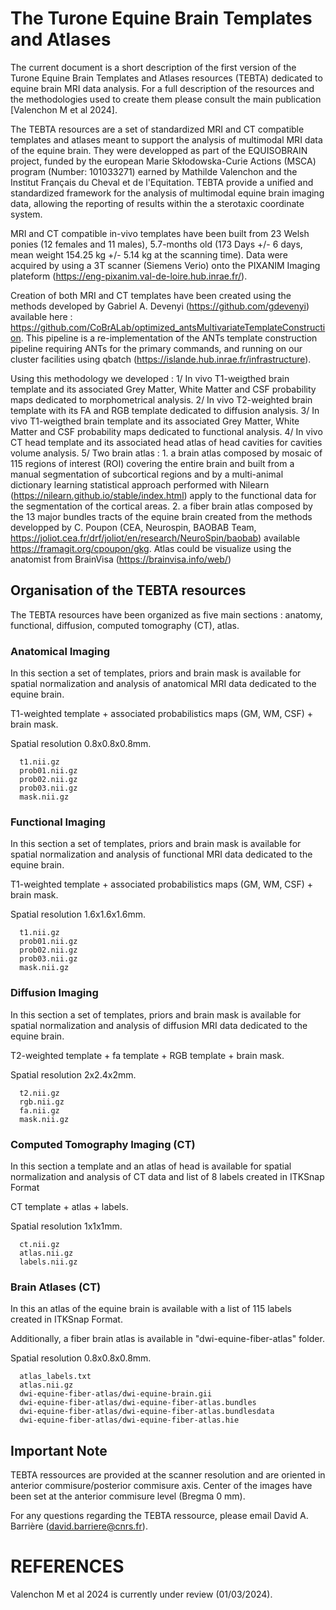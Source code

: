 # The Turone Equine Brain Templates and Atlases

The current document is a short description of the first version of the Turone Equine Brain Templates and Atlases resources (TEBTA) dedicated to equine brain MRI data analysis. 
For a full description of the resources and the methodologies used to create them please consult the main publication [Valenchon M et al 2024].

The TEBTA resources are a set of standardized MRI and CT compatible templates and atlases meant to support the analysis of multimodal MRI data of the equine brain. 
They were developped as part of the EQUISOBRAIN project, funded by the european Marie Skłodowska-Curie Actions (MSCA) program (Number: 101033271) earned by Mathilde Valenchon and the Institut Français du Cheval et de l'Equitation.
TEBTA provide a unified and standardized framework for the analysis of multimodal equine brain imaging data, allowing the reporting of results within the a sterotaxic coordinate system.

MRI and CT compatible in-vivo templates have been built from 23 Welsh ponies (12 females and 11 males), 5.7-months old (173 Days +/- 6 days, mean weight 154.25 kg +/- 5.14 kg at the scanning time). Data were acquired by using a 3T scanner (Siemens Verio) onto the PIXANIM Imaging plateform (https://eng-pixanim.val-de-loire.hub.inrae.fr/).

Creation of both MRI and CT templates have been created using the methods developed by Gabriel A. Devenyi (https://github.com/gdevenyi) available here : 
https://github.com/CoBrALab/optimized_antsMultivariateTemplateConstruction. This pipeline is a re-implementation of the ANTs template construction pipeline requiring ANTs for the primary commands, and running on our cluster facilities using qbatch (https://islande.hub.inrae.fr/infrastructure).

Using this methodology we developed : 
  1/ In vivo T1-weigthed brain template and its associated Grey Matter, White Matter and CSF probability maps dedicated to morphometrical analysis.
  2/ In vivo T2-weighted brain template with its FA and RGB template dedicated to diffusion analysis.
  3/ In vivo T1-weigthed brain template and its associated Grey Matter, White Matter and CSF probability maps dedicated to functional analysis.
  4/ In vivo CT head template and its associated head atlas of head cavities for cavities volume analysis.
  5/ Two brain atlas :  1. a brain atlas composed by mosaic of 115 regions of interest (ROI) covering the entire brain and built from a manual segmentation of subcortical regions and by a multi-animal dictionary learning statistical approach performed with Nilearn (https://nilearn.github.io/stable/index.html) apply to the functional data for the segmentation of the cortical areas. 
                        2. a fiber brain atlas composed by the 13 major bundles tracts of the equine brain created from the methods developped by C. Poupon (CEA, Neurospin, BAOBAB Team, https://joliot.cea.fr/drf/joliot/en/research/NeuroSpin/baobab) available https://framagit.org/cpoupon/gkg. Atlas could be visualize using the anatomist from BrainVisa (https://brainvisa.info/web/)

## Organisation of the TEBTA resources

The TEBTA resources have been organized as five main sections : anatomy, functional, diffusion, computed tomography (CT), atlas.

  ### Anatomical Imaging
In this section a set of templates, priors and brain mask is available for spatial normalization and analysis of anatomical MRI data dedicated to the equine brain.

T1-weighted template + associated probabilistics maps (GM, WM, CSF) + brain mask.
  
  Spatial resolution 0.8x0.8x0.8mm.
  
      t1.nii.gz
      prob01.nii.gz
      prob02.nii.gz
      prob03.nii.gz
      mask.nii.gz

  ### Functional Imaging
In this section a set of templates, priors and brain mask is available for spatial normalization and analysis of functional MRI data dedicated to the equine brain.

T1-weighted template + associated probabilistics maps (GM, WM, CSF) + brain mask.

  Spatial resolution 1.6x1.6x1.6mm.
  
      t1.nii.gz
      prob01.nii.gz
      prob02.nii.gz
      prob03.nii.gz
      mask.nii.gz

  ### Diffusion Imaging
In this section a set of templates, priors and brain mask is available for spatial normalization and analysis of diffusion MRI data dedicated to the equine brain.

T2-weighted template + fa template + RGB template + brain mask.

  Spatial resolution 2x2.4x2mm.
  
      t2.nii.gz
      rgb.nii.gz
      fa.nii.gz
      mask.nii.gz

  ### Computed Tomography Imaging (CT)
In this section a template and an atlas of head is available for spatial normalization and analysis of CT data and list of 8 labels created in ITKSnap Format

CT template + atlas + labels.

  Spatial resolution 1x1x1mm.
  
      ct.nii.gz
      atlas.nii.gz
      labels.nii.gz

  ### Brain Atlases (CT)
In this an atlas of the equine brain is available with a list of 115 labels created in ITKSnap Format.

Additionally, a fiber brain atlas is available in "dwi-equine-fiber-atlas" folder.

  Spatial resolution 0.8x0.8x0.8mm.
  
      atlas_labels.txt
      atlas.nii.gz
      dwi-equine-fiber-atlas/dwi-equine-brain.gii
      dwi-equine-fiber-atlas/dwi-equine-fiber-atlas.bundles
      dwi-equine-fiber-atlas/dwi-equine-fiber-atlas.bundlesdata
      dwi-equine-fiber-atlas/dwi-equine-fiber-atlas.hie

## Important Note
TEBTA ressources are provided at the scanner resolution and are oriented in anterior commisure/posterior commisure axis. Center of the images have been set at the anterior commisure level (Bregma 0 mm).

For any questions regarding the TEBTA ressource, please email David A. Barrière (david.barriere@cnrs.fr).

# REFERENCES
Valenchon M et al 2024 is currently under review (01/03/2024).
